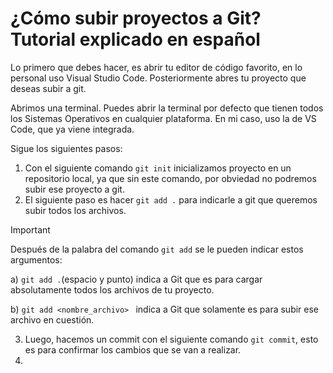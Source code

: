 # ¿Cómo subir proyectos a Git? Tutorial explicado en español



Lo primero que debes hacer, es abrir tu editor de código favorito, en lo personal uso Visual Studio Code.
Posteriormente abres tu proyecto que deseas subir a git.

Abrimos una terminal. Puedes abrir la terminal por defecto que tienen todos los Sistemas Operativos en 
cualquier plataforma. 
En mi caso, uso la de VS Code, que ya viene integrada.

Sigue los siguientes pasos:

1. Con el siguiente comando ```git init``` inicializamos proyecto en un repositorio local, ya que sin 
  este comando, por obviedad no podremos subir ese proyecto a git.
2. El siguiente paso es hacer ```git add .``` para indicarle a git que queremos subir todos los archivos.

> [!IMPORTANT]
> Después de la palabra del comando ```git add``` se le pueden indicar estos argumentos:
> 
> a) ```git add .```(espacio y punto) indica a Git que es para cargar absolutamente todos los archivos de tu proyecto.
> 
> b) ```git add <nombre_archivo> ``` indica a Git que solamente es para subir ese archivo en cuestión.

3. Luego, hacemos un commit con el siguiente comando ```git commit```, esto es para confirmar los cambios que se van
a realizar.
4. 






